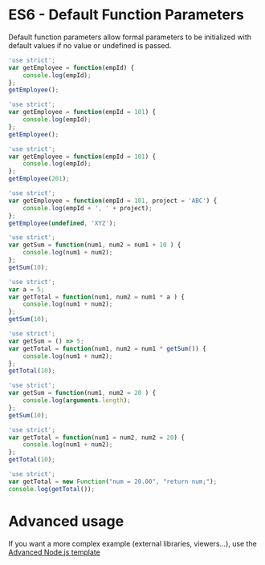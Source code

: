 # ES6 - Default Function Parameters

Default function parameters allow formal parameters to be initialized with default values if no value or undefined is passed.

```javascript runnable
'use strict';
var getEmployee = function(empId) {
    console.log(empId);
};
getEmployee();
```
```javascript runnable
'use strict';
var getEmployee = function(empId = 101) {
    console.log(empId);
};
getEmployee();
```
```javascript runnable
'use strict';
var getEmployee = function(empId = 101) {
    console.log(empId);
};
getEmployee(201);
```

```javascript runnable
'use strict';
var getEmployee = function(empId = 101, project = 'ABC') {
    console.log(empId + ', ' + project);
};
getEmployee(undefined, 'XYZ');
```
```javascript runnable
'use strict';
var getSum = function(num1, num2 = num1 + 10 ) {
    console.log(num1 + num2);
};
getSum(10);
```
```javascript runnable
'use strict';
var a = 5;
var getTotal = function(num1, num2 = num1 * a ) {
    console.log(num1 + num2);
};
getSum(10);
```
```javascript runnable
'use strict';
var getSum = () => 5;
var getTotal = function(num1, num2 = num1 * getSum()) {
    console.log(num1 + num2);
};
getTotal(10);
```
```javascript runnable
'use strict';
var getSum = function(num1, num2 = 20 ) {
    console.log(arguments.length);
};
getSum(10);
```
```javascript runnable
'use strict';
var getTotal = function(num1 = num2, num2 = 20) {
    console.log(num1 + num2);
};
getTotal(10);
```
```javascript runnable
'use strict';
var getTotal = new Function("num = 20.00", "return num;");
console.log(getTotal());
```
# Advanced usage

If you want a more complex example (external libraries, viewers...), use the [Advanced Node.js template](https://tech.io/select-repo/442)
